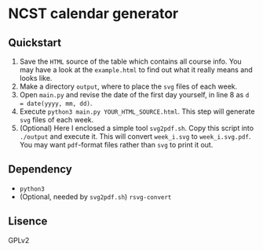 # NCST calendar generator

## Quickstart

1. Save the `HTML` source of the table which contains all course info. 
   You may have a look at the `example.html` to find out what it really means and looks like.
2. Make a directory `output`, where to place the `svg` files of each week.
2. Open `main.py` and revise the date of the first day yourself, in line 8 as `d = date(yyyy, mm, dd)`.
3. Execute `python3 main.py YOUR_HTML_SOURCE.html`. This step will generate `svg` files of each week.
4. (Optional) Here I enclosed a simple tool `svg2pdf.sh`. Copy this script into `./output` and execute it.
   This will convert `week_i.svg` to `week_i.svg.pdf`. You may want `pdf`-format files rather than `svg`
   to print it out.

## Dependency

* `python3`
* (Optional, needed by `svg2pdf.sh`) `rsvg-convert`

## Lisence

GPLv2